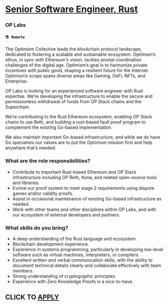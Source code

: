# [Senior Software Engineer, Rust](https://www.remotewlb.com/apply/senior-software-engineer-rust-128029)  
### OP Labs  
#### `🌎 Remote`  

The Optimism Collective leads the blockchain protocol landscape, dedicated to fostering a scalable and sustainable ecosystem. Optimism’s ethos, in sync with Ethereum's vision, tackles pivotal coordination challenges of the digital age. Optimism’s goal is to harmonize private incentives with public good, shaping a resilient future for the Internet. Optimism’s scope spans diverse areas like Gaming, DeFi, NFTs, and Enterprise.

OP Labs is looking for an experienced software engineer with Rust expertise. We’re developing the infrastructure to enable the secure and permissionless withdrawal of funds from OP Stack chains and the Superchain.

We’re contributing to the Rust Ethereum ecosystem, enabling OP Stack chains to use Reth, and building a rust-based fault proof program to complement the existing Go-based implementation.

We also maintain important Go-based infrastructure, and while we do have Go specialists our values are to put the Optimism mission first and help anywhere that’s needed.

### What are the role responsibilities?

  * Contribute to important Rust-based Ethereum and OP Stack infrastructure including OP Reth, Kona, and related open-source tools and libraries.
  * Evolve our proof system to meet stage 2 requirements using dispute games and/or validity proofs.
  * Assist in occasional maintenance of existing Go-based infrastructure as needed.
  * Work with other teams and other disciplines within OP Labs, and with our ecosystem of external developers and partners.

### What skills do you bring?

  * A deep understanding of the Rust language and ecosystem.
  * Blockchain development experience.
  * Experience in systems programming, particularly in developing low-level software such as virtual machines, interpreters, or compilers.
  * Excellent written and verbal communication skills, with the ability to document technical details clearly and collaborate effectively with team members.
  * Strong understanding of cryptographic principles.
  * Experience with Zero Knowledge Proofs is a nice-to-have.

  
## CLICK TO [APPLY](https://www.remotewlb.com/apply/senior-software-engineer-rust-128029)

